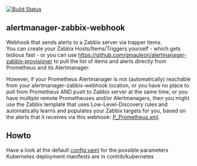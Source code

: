 [![Build Status](https://travis-ci.org/gmauleon/alertmanager-zabbix-webhook.svg?branch=master)](https://travis-ci.org/gmauleon/alertmanager-zabbix-webhook)

## alertmanager-zabbix-webhook

Webhook that sends alerts to a Zabbix server via trapper items.  
You can create your Zabbix Hosts/Items/Triggers yourself - which gets tedious fast - or you can use https://github.com/gmauleon/alertmanager-zabbix-provisioner to pull the list of items and alerts directly from Prometheus and its Alertmanager.

However, if your Prometheus Alertmanager is not (automatically) reachable from your alertmanager-zabbix-webhook location, or you have no place to pull from Prometheus AND push to Zabbix server at the same time, or you have multiple remote Prometheuses and/or Alertmanagers, then you might use the Zabbix template that uses Low-Level-Discovery rules and automatically learns and populates your Zabbix targets for you, based on the alerts that it receives via this webhook: [P_Prometheus.xml](https://github.com/infonl/alertmanager-zabbix-webhook/blob/master/contrib/P_Prometheus.xml).

## Howto

Have a look at the default [config.yaml](https://github.com/infonl/alertmanager-zabbix-webhook/blob/master/config.yaml) for the possible parameters  
Kubernetes deployment manifests are in contrib/kubernetes
